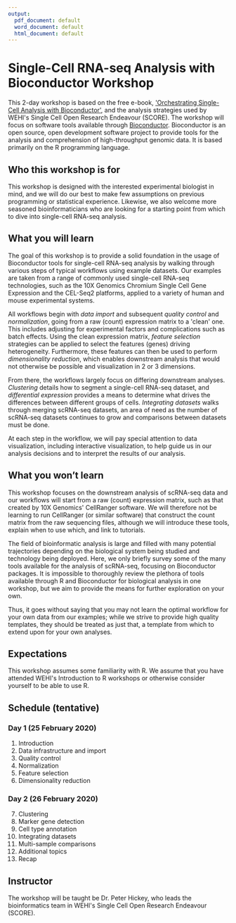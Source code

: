 ```yaml
---
output:
  pdf_document: default
  word_document: default
  html_document: default
---
```


# Single-Cell RNA-seq Analysis with Bioconductor Workshop

This 2-day workshop is based on the free e-book, ['Orchestrating Single-Cell Analysis with Bioconductor'](https://osca.bioconductor.org), and the analysis strategies used by WEHI's Single Cell Open Research Endeavour (SCORE).
The workshop will focus on software tools available through [Bioconductor](https://bioconductor.org/).
Bioconductor is an open source, open development software project to provide tools for the analysis and comprehension of high-throughput genomic data.
It is based primarily on the R programming language.

## Who this workshop is for

This workshop is designed with the interested experimental biologist in mind, and we will do our best to make few assumptions on previous programming or statistical experience.
Likewise, we also welcome more seasoned bioinformaticians who are looking for a starting point from which to dive into single-cell RNA-seq analysis.

## What you will learn

The goal of this workshop is to provide a solid foundation in the usage of Bioconductor tools for single-cell RNA-seq analysis by walking through various steps of typical workflows using example datasets. 
Our examples are taken from a range of commonly used single-cell RNA-seq technologies, such as the 10X Genomics Chromium Single Cell Gene Expression and the CEL-Seq2 platforms, applied to a variety of human and mouse experimental systems.

All workflows begin with *data import* and subsequent *quality control* and *normalization*, going from a raw (count) expression matrix to a 'clean' one.
This includes adjusting for experimental factors and complications such as batch effects.
Using the clean expression matrix, *feature selection* strategies can be applied to select the features (genes) driving heterogeneity.
Furthermore, these features can then be used to perform *dimensionality reduction*, which enables downstream analysis that would not otherwise be possible and visualization in 2 or 3 dimensions.

From there, the workflows largely focus on differing downstream analyses.
*Clustering* details how to segment a single-cell RNA-seq dataset, and *differential expression* provides a means to determine what drives the differences between different groups of cells.
*Integrating datasets* walks through merging scRNA-seq datasets, an area of need as the number of scRNA-seq datasets continues to grow and comparisons between datasets must be done.

At each step in the workflow, we will pay special attention to data visualization, including interactive visualization, to help guide us in our analysis decisions and to interpret the results of our analysis.

## What you won’t learn

This workshop focuses on the downstream analysis of scRNA-seq data and our workflows will start from a raw (count) expression matrix, such as that created by 10X Genomics' CellRanger software.
We will therefore not be learning to run CellRanger (or similar software) that construct the count matrix from the raw sequencing files, although we will introduce these tools, explain when to use which, and link to tutorials.

The field of bioinformatic analysis is large and filled with many potential trajectories depending on the biological system being studied and technology being deployed.
Here, we only briefly survey some of the many tools available for the analysis of scRNA-seq, focusing on Bioconductor packages.
It is impossible to thoroughly review the plethora of tools available through R and Bioconductor for biological analysis in one workshop, but we aim to provide the means for further exploration on your own.

Thus, it goes without saying that you may not learn the optimal workflow for your own data from our examples; while we strive to provide high quality templates, they should be treated as just that, a template from which to extend upon for your own analyses.

## Expectations

This workshop assumes some familiarity with R.
We assume that you have attended WEHI's Introduction to R workshops or otherwise consider yourself to be able to use R.

## Schedule (tentative)

### Day 1 (25 February 2020)

1. Introduction
2. Data infrastructure and import
3. Quality control
4. Normalization
5. Feature selection
6. Dimensionality reduction

### Day 2 (26 February 2020)

7. Clustering
8. Marker gene detection
9. Cell type annotation
10. Integrating datasets
11. Multi-sample comparisons
12. Additional topics
13. Recap

## Instructor

The workshop will be taught be Dr. Peter Hickey, who leads the bioinformatics team in WEHI's Single Cell Open Research Endeavour (SCORE).
